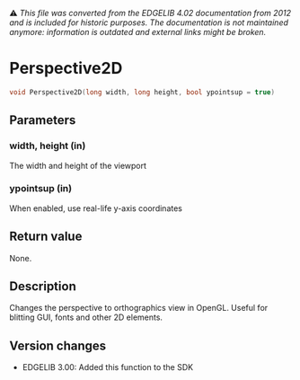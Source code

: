 :warning: _This file was converted from the EDGELIB 4.02 documentation from 2012 and is included for historic purposes. The documentation is not maintained anymore: information is outdated and external links might be broken._

# Perspective2D


```c++
void Perspective2D(long width, long height, bool ypointsup = true)
```

## Parameters
### width, height (in)
The width and height of the viewport

### ypointsup (in)
When enabled, use real-life y-axis coordinates

## Return value
None.

## Description
Changes the perspective to orthographics view in OpenGL. Useful for blitting GUI, fonts and other 2D elements.

## Version changes
- EDGELIB 3.00: Added this function to the SDK

